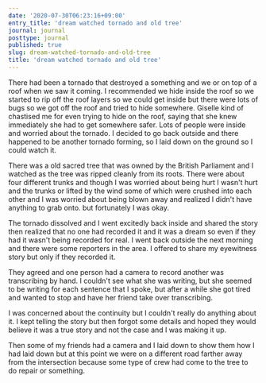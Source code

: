 ```yaml
---
date: '2020-07-30T06:23:16+09:00'
entry_title: 'dream watched tornado and old tree'
journal: journal
posttype: journal
published: true
slug: dream-watched-tornado-and-old-tree
title: 'dream watched tornado and old tree'
---
```

There had been a tornado that destroyed a something and we or on top of a roof when we saw it coming.  I recommended we hide inside the roof so we started to rip off the roof layers so we could get inside but there were lots of bugs so we got off the roof and tried to hide somewhere.  Giselle kind of chastised me for even trying to hide on the roof, saying that she knew immediately she had to get somewhere safer.  Lots of people were inside and worried about the tornado.  I decided to go back outside and there happened to be another tornado forming, so I laid down on the ground so I could watch it.  

There was a old sacred tree that was owned by the British Parliament and I watched as the tree was ripped cleanly from its roots.  There were about four different trunks and though I was worried about being hurt I wasn't hurt and the trunks or lifted by the wind some of which were crushed into each other and I was worried about being blown away and realized I didn't have anything to grab onto.  but fortunately I was okay.

The tornado dissolved and I went excitedly back inside and shared the story then realized that no one had recorded it and it was a dream so even if they had it wasn't being recorded for real.  I went back outside the next morning and there were some reporters in the area.  I offered to share my eyewitness story but only if they recorded it.

They agreed and one person had a camera to record another was transcribing by hand.  I couldn't see what she was writing, but she seemed to be writing for each sentence that I spoke, but after a while she got tired and wanted to stop and have her friend take over transcribing.

I was concerned about the continuity but I couldn't really do anything about it.  I kept telling the story but then forgot some details and hoped they would believe it was a true story and not the case and I was making it up.

Then some of my friends had a camera and I laid down to show them how I had laid down but at this point we were on a different road farther away from the intersection because some type of crew had come to the tree to do repair or something.

